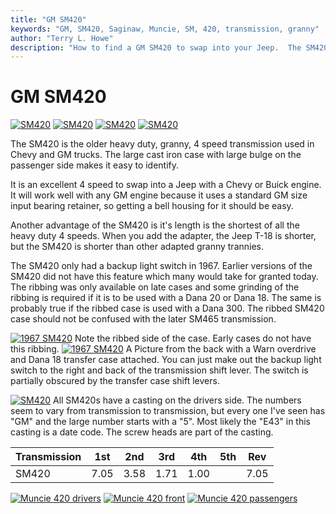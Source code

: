 ```yaml
---
title: "GM SM420"
keywords: "GM, SM420, Saginaw, Muncie, SM, 420, transmission, granny"
author: "Terry L. Howe"
description: "How to find a GM SM420 to swap into your Jeep.  The SM420 is a heavy duty, granny low, four speed manual transmission."
---
```

# GM SM420

[![SM420](/img/transmission/updates/sm420/4201_.jpg)](/img/transmission/updates/sm420/4201.jpg) [![SM420](/img/transmission/updates/sm420/4202_.jpg)](/img/transmission/updates/sm420/4202.jpg) [![SM420](/img/transmission/updates/sm420/4204_.jpg)](/img/transmission/updates/sm420/4204.jpg) [![SM420](/img/transmission/updates/sm420/4205_.jpg)](/img/transmission/updates/sm420/4205.jpg) 

The SM420 is the older heavy duty, granny, 4 speed transmission used in Chevy and GM trucks. The large cast iron case with large bulge on the passenger side makes it easy to identify.

It is an excellent 4 speed to swap into a Jeep with a Chevy or Buick engine. It will work well with any GM engine because it uses a standard GM size input bearing retainer, so getting a bell housing for it should be easy.

Another advantage of the SM420 is it's length is the shortest of all the heavy duty 4 speeds. When you add the adapter, the Jeep T-18 is shorter, but the SM420 is shorter than other adapted granny trannies.

The SM420 only had a backup light switch in 1967. Earlier versions of the SM420 did not have this feature which many would take for granted today. The ribbing was only available on late cases and some grinding of the ribbing is required if it is to be used with a Dana 20 or Dana 18. The same is probably true if the ribbed case is used with a Dana 300. The ribbed SM420 case should not be confused with the later SM465 transmission.

[![1967 SM420](/img/transmission/updates/sm420/late420_.jpg)](/img/transmission/updates/sm420/late420.jpg) Note the ribbed side of the case. Early cases do not have this ribbing. [![1967 SM420](/img/transmission/updates/sm420/420-18od_.jpg)](/img/transmission/updates/sm420/420-18od.jpg) A Picture from the back with a Warn overdrive and Dana 18 transfer case attached. You can just make out the backup light switch to the right and back of the transmission shift lever. The switch is partially obscured by the transfer case shift levers. 

[![SM420](/img/transmission/updates/sm420/4203_.jpg)](/img/transmission/updates/sm420/4203.jpg) All SM420s have a casting on the drivers side. The numbers seem to vary from transmission to transmission, but every one I've seen has "GM" and the large number starts with a "5". Most likely the "E43" in this casting is a date code. The screw heads are part of the casting.

| Transmission | 1st  | 2nd  | 3rd  | 4th  | 5th | Rev  |
|--------------|------|------|------|------|-----|------|
| SM420        | 7.05 | 3.58 | 1.71 | 1.00 |     | 7.05 |

[![Muncie 420 drivers](/img/transmission/updates/sm420ds_.jpg)](/img/transmission/updates/sm420ds.jpg) [![Muncie 420 front](/img/transmission/updates/sm420f_.jpg)](/img/transmission/updates/sm420f.jpg) [![Muncie 420 passengers](/img/transmission/updates/sm420ps_.jpg)](/img/transmission/updates/sm420ps.jpg)